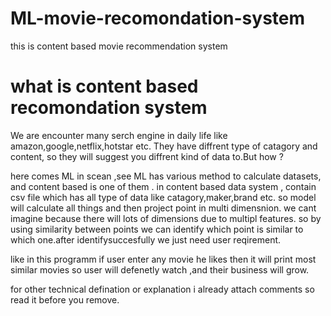 # ML-movie-recomondation-system
this is content based movie recommendation system

# what  is content based recomondation system
We are encounter many serch engine in daily life like amazon,google,netflix,hotstar etc.
They have diffrent type of catagory and content, so they will suggest you diffrent kind of data to.But how ?

here comes ML in scean ,see ML has various method to calculate datasets, and content based is one of them .
in content based data system , contain csv file which has all type of data like catagory,maker,brand etc.
so model will calculate all things and then project point in multi dimensnion. we cant imagine because there will lots of dimensions due to multipl features.
so by using similarity between points we can identify which point is similar to which one.after identifysuccesfully we just need user reqirement.

like in this programm if user enter any movie he likes then it will print most similar movies so user will defenetly watch ,and their business will grow.

for other technical defination or explanation i already attach comments so read it before you remove.
